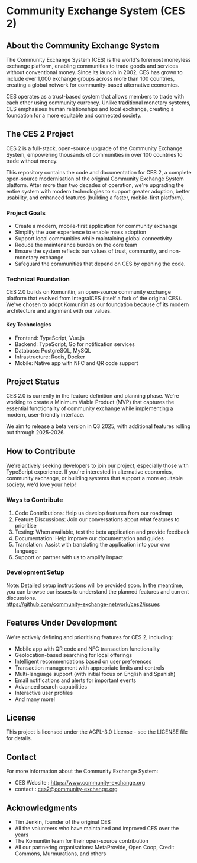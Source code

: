 # Community Exchange System (CES 2)

## About the Community Exchange System

The Community Exchange System (CES) is the world's foremost moneyless exchange platform, enabling communities to trade goods and services without conventional money. Since its launch in 2002, CES has grown to include over 1,000 exchange groups across more than 100 countries, creating a global network for community-based alternative economics.

CES operates as a trust-based system that allows members to trade with each other using community currency. Unlike traditional monetary systems, CES emphasises human relationships and local exchange, creating a foundation for a more equitable and connected society.

## The CES 2 Project

CES 2 is a full-stack, open-source upgrade of the Community Exchange System, empowering thousands of communities in over 100 countries to trade without money. 

This repository contains the code and documentation for CES 2, a complete open-source modernisation of the original Community Exchange System platform. After more than two decades of operation, we're upgrading the entire system with modern technologies to support greater adoption, better usability, and enhanced features (building a faster, mobile-first platform).

### Project Goals

- Create a modern, mobile-first application for community exchange
- Simplify the user experience to enable mass adoption
- Support local communities while maintaining global connectivity
- Reduce the maintenance burden on the core team
- Ensure the system reflects our values of trust, community, and non-monetary exchange
- Safeguard the communities that depend on CES by opening the code.

### Technical Foundation

CES 2.0 builds on Komunitin, an open-source community exchange platform that evolved from IntegralCES (itself a fork of the original CES). We've chosen to adopt Komunitin as our foundation because of its modern architecture and alignment with our values.

#### Key Technologies

- Frontend: TypeScript, Vue.js
- Backend: TypeScript, Go for notification services
- Database: PostgreSQL, MySQL
- Infrastructure: Redis, Docker
- Mobile: Native app with NFC and QR code support

## Project Status

CES 2.0 is currently in the feature definition and planning phase. We're working to create a Minimum Viable Product (MVP) that captures the essential functionality of community exchange while implementing a modern, user-friendly interface.

We aim to release a beta version in Q3 2025, with additional features rolling out through 2025-2026.

## How to Contribute

We're actively seeking developers to join our project, especially those with TypeScript experience. If you're interested in alternative economics, community exchange, or building systems that support a more equitable society, we'd love your help!

### Ways to Contribute

1. Code Contributions: Help us develop features from our roadmap
2. Feature Discussions: Join our conversations about what features to prioritise
3. Testing: When available, test the beta application and provide feedback
4. Documentation: Help improve our documentation and guides
5. Translation: Assist with translating the application into your own language
6. Support or partner with us to amplify impact

### Development Setup

Note: Detailed setup instructions will be provided soon. In the meantime, you can browse our issues to understand the planned features and current discussions.  
https://github.com/community-exchange-network/ces2/issues

## Features Under Development

We're actively defining and prioritising features for CES 2, including:

- Mobile app with QR code and NFC transaction functionality
- Geolocation-based searching for local offerings
- Intelligent recommendations based on user preferences
- Transaction management with appropriate limits and controls
- Multi-language support (with initial focus on English and Spanish)
- Email notifications and alerts for important events
- Advanced search capabilities
- Interactive user profiles
- And many more!

## License

This project is licensed under the AGPL-3.0 License - see the LICENSE file for details.

## Contact

For more information about the Community Exchange System:

- CES Website : https://www.community-exchange.org
- contact : ces2@community-exchange.org

## Acknowledgments

- Tim Jenkin, founder of the original CES
- All the volunteers who have maintained and improved CES over the years
- The Komunitin team for their open-source contribution
- All our partnering organisations: MetaProvide, Open Coop, Credit Commons, Murmurations, and others
